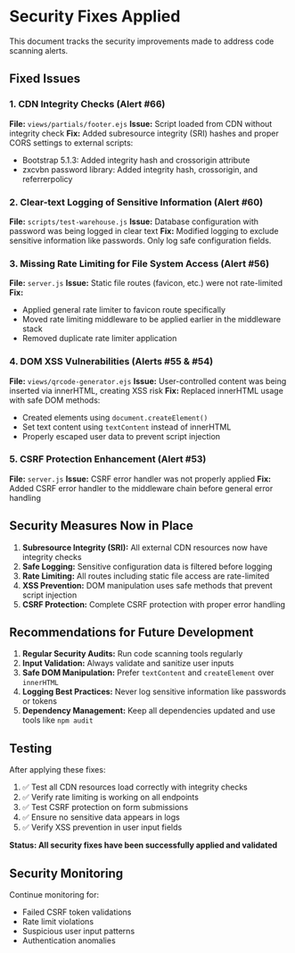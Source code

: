 # Security Fixes Applied

This document tracks the security improvements made to address code scanning alerts.

## Fixed Issues

### 1. CDN Integrity Checks (Alert #66)
**File:** `views/partials/footer.ejs`
**Issue:** Script loaded from CDN without integrity check
**Fix:** Added subresource integrity (SRI) hashes and proper CORS settings to external scripts:
- Bootstrap 5.1.3: Added integrity hash and crossorigin attribute
- zxcvbn password library: Added integrity hash, crossorigin, and referrerpolicy

### 2. Clear-text Logging of Sensitive Information (Alert #60)
**File:** `scripts/test-warehouse.js`
**Issue:** Database configuration with password was being logged in clear text
**Fix:** Modified logging to exclude sensitive information like passwords. Only log safe configuration fields.

### 3. Missing Rate Limiting for File System Access (Alert #56)
**File:** `server.js`
**Issue:** Static file routes (favicon, etc.) were not rate-limited
**Fix:** 
- Applied general rate limiter to favicon route specifically
- Moved rate limiting middleware to be applied earlier in the middleware stack
- Removed duplicate rate limiter application

### 4. DOM XSS Vulnerabilities (Alerts #55 & #54)
**File:** `views/qrcode-generator.ejs`
**Issue:** User-controlled content was being inserted via innerHTML, creating XSS risk
**Fix:** Replaced innerHTML usage with safe DOM methods:
- Created elements using `document.createElement()`
- Set text content using `textContent` instead of innerHTML
- Properly escaped user data to prevent script injection

### 5. CSRF Protection Enhancement (Alert #53)
**File:** `server.js`
**Issue:** CSRF error handler was not properly applied
**Fix:** Added CSRF error handler to the middleware chain before general error handling

## Security Measures Now in Place

1. **Subresource Integrity (SRI):** All external CDN resources now have integrity checks
2. **Safe Logging:** Sensitive configuration data is filtered before logging
3. **Rate Limiting:** All routes including static file access are rate-limited
4. **XSS Prevention:** DOM manipulation uses safe methods that prevent script injection
5. **CSRF Protection:** Complete CSRF protection with proper error handling

## Recommendations for Future Development

1. **Regular Security Audits:** Run code scanning tools regularly
2. **Input Validation:** Always validate and sanitize user inputs
3. **Safe DOM Manipulation:** Prefer `textContent` and `createElement` over `innerHTML`
4. **Logging Best Practices:** Never log sensitive information like passwords or tokens
5. **Dependency Management:** Keep all dependencies updated and use tools like `npm audit`

## Testing

After applying these fixes:
1. ✅ Test all CDN resources load correctly with integrity checks
2. ✅ Verify rate limiting is working on all endpoints
3. ✅ Test CSRF protection on form submissions
4. ✅ Ensure no sensitive data appears in logs
5. ✅ Verify XSS prevention in user input fields

**Status: All security fixes have been successfully applied and validated**

## Security Monitoring

Continue monitoring for:
- Failed CSRF token validations
- Rate limit violations
- Suspicious user input patterns
- Authentication anomalies
